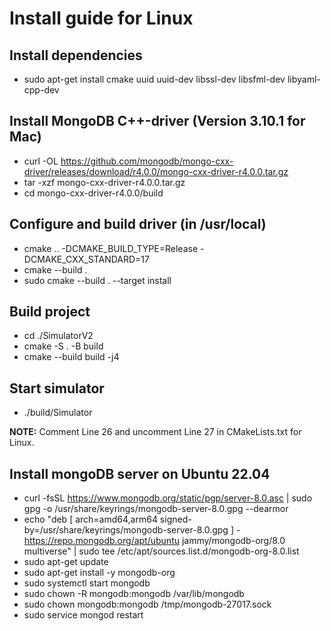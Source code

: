 # Install guide for Linux

## Install dependencies
- sudo apt-get install cmake uuid uuid-dev libssl-dev libsfml-dev libyaml-cpp-dev

## Install MongoDB C++-driver (Version 3.10.1 for Mac)
- curl -OL https://github.com/mongodb/mongo-cxx-driver/releases/download/r4.0.0/mongo-cxx-driver-r4.0.0.tar.gz 
- tar -xzf mongo-cxx-driver-r4.0.0.tar.gz 
- cd mongo-cxx-driver-r4.0.0/build 

## Configure and build driver (in /usr/local)
- cmake .. -DCMAKE_BUILD_TYPE=Release -DCMAKE_CXX_STANDARD=17
- cmake --build .
- sudo cmake --build . --target install

## Build project
- cd ./SimulatorV2
- cmake -S . -B build
- cmake --build build -j4 

## Start simulator
- ./build/Simulator

**NOTE:** Comment Line 26 and uncomment Line 27 in CMakeLists.txt for Linux.

## Install mongoDB server on Ubuntu 22.04
- curl -fsSL https://www.mongodb.org/static/pgp/server-8.0.asc | sudo gpg -o /usr/share/keyrings/mongodb-server-8.0.gpg --dearmor
- echo "deb [ arch=amd64,arm64 signed-by=/usr/share/keyrings/mongodb-server-8.0.gpg ] - https://repo.mongodb.org/apt/ubuntu jammy/mongodb-org/8.0 multiverse" | sudo tee /etc/apt/sources.list.d/mongodb-org-8.0.list
- sudo apt-get update
- sudo apt-get install -y mongodb-org
- sudo systemctl start mongodb
- sudo chown -R mongodb:mongodb /var/lib/mongodb
- sudo chown mongodb:mongodb /tmp/mongodb-27017.sock
- sudo service mongod restart
